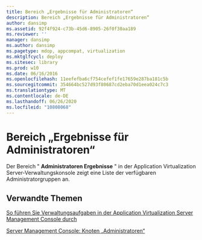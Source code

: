 ```yaml
---
title: Bereich „Ergebnisse für Administratoren“
description: Bereich „Ergebnisse für Administratoren“
author: dansimp
ms.assetid: 92f4f924-c73b-45d6-8905-26f0f30aa189
ms.reviewer: ''
manager: dansimp
ms.author: dansimp
ms.pagetype: mdop, appcompat, virtualization
ms.mktglfcycl: deploy
ms.sitesec: library
ms.prod: w10
ms.date: 06/16/2016
ms.openlocfilehash: 11eefefba6cf754cefef1fe17659e287ba181c5b
ms.sourcegitcommit: 354664bc527d93f80687cd2eba70d1eea024c7c3
ms.translationtype: MT
ms.contentlocale: de-DE
ms.lasthandoff: 06/26/2020
ms.locfileid: "10808068"
---
```

# Bereich „Ergebnisse für Administratoren“


Der Bereich " **Administratoren Ergebnisse** " in der Application Virtualization Server-Verwaltungskonsole zeigt eine Liste der verfügbaren Administratorgruppen an.

## Verwandte Themen


[So führen Sie Verwaltungsaufgaben in der Application Virtualization Server Management Console durch](how-to-perform-administrative-tasks-in-the-application-virtualization-server-management-console.md)

[Server Management Console: Knoten „Administratoren“](server-management-console-administrators-node.md)

 

 





